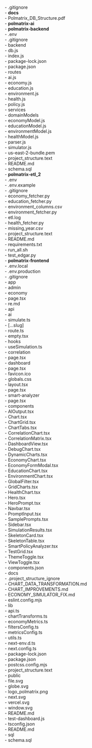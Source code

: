 \- .gitignore  
\- **docs**  
  \- Polmatrix\_DB\_Structure.pdf  
\- **polmatrix-ai**  
\- **polmatrix-backend**  
  \- .env  
  \- .gitignore  
  \- backend  
    \- db.js  
    \- index.js  
    \- package-lock.json  
    \- package.json  
    \- routes  
      \- ai.js  
      \- economy.js  
      \- education.js  
      \- environment.js  
      \- health.js  
      \- policy.js  
    \- services  
      \- domainModels  
        \- economyModel.js  
        \- educationModel.js  
        \- environmentModel.js  
        \- healthModel.js  
      \- parser.js  
      \- simulator.js  
    \- us-east-2-bundle.pem  
  \- project\_structure.text  
  \- README.md  
  \- schema.sql  
\- **polmatrix-etl\_2**  
  \- .env  
  \- .env.example  
  \- .gitignore  
  \- economy\_fetcher.py  
  \- education\_fetcher.py  
  \- environment\_columns.csv  
  \- environment\_fetcher.py  
  \- etl.log  
  \- health\_fetcher.py  
  \- missing\_year.csv  
  \- project\_structure.text  
  \- README.md  
  \- requirements.txt  
  \- run\_all.sh  
  \- test\_edgar.py  
\- **polmatrix-frontend**  
  \- .env.local  
  \- .env.production  
  \- .gitignore  
  \- app  
    \- admin  
      \- economy  
        \- page.tsx  
      \- re.md  
    \- api  
      \- ai  
        \- simulate.ts  
        \- \[...slug\]  
          \- route.ts  
      \- empty.tsx  
      \- hooks  
        \- useSimulation.ts  
    \- correlation  
      \- page.tsx  
    \- dashboard  
      \- page.tsx  
    \- favicon.ico  
    \- globals.css  
    \- layout.tsx  
    \- page.tsx  
    \- smart-analyzer  
      \- page.tsx  
  \- components  
    \- AIOutput.tsx  
    \- Chart.tsx  
    \- ChartGrid.tsx  
    \- ChartTabs.tsx  
    \- CorrelationChart.tsx  
    \- CorrelationMatrix.tsx  
    \- DashboardView.tsx  
    \- DebugChart.tsx  
    \- DynamicCharts.tsx  
    \- EconomyChart.tsx  
    \- EconomyFormModal.tsx  
    \- EducationChart.tsx  
    \- EnvironmentChart.tsx  
    \- GlobalFilter.tsx  
    \- GridCharts.tsx  
    \- HealthChart.tsx  
    \- Hero.tsx  
    \- HeroPrompt.tsx  
    \- Navbar.tsx  
    \- PromptInput.tsx  
    \- SamplePrompts.tsx  
    \- Sidebar.tsx  
    \- SimulationResults.tsx  
    \- SkeletonCard.tsx  
    \- SkeletonTable.tsx  
    \- SmartPolicyAnalyzer.tsx  
    \- TestGrid.tsx  
    \- ThemeToggle.tsx  
    \- ViewToggle.tsx  
  \- components.json  
  \- docs  
    \- .project\_structure\_ignore  
    \- CHART\_DATA\_TRANSFORMATION.md  
    \- CHART\_IMPROVEMENTS.md  
    \- ECONOMY\_SIMULATOR\_FIX.md  
  \- eslint.config.mjs  
  \- lib  
    \- api.ts  
    \- chartTransforms.ts  
    \- economyMetrics.ts  
    \- filtersConfig.ts  
    \- metricsConfig.ts  
    \- utils.ts  
  \- next-env.d.ts  
  \- next.config.ts  
  \- package-lock.json  
  \- package.json  
  \- postcss.config.mjs  
  \- project\_structure.text  
  \- public  
    \- file.svg  
    \- globe.svg  
    \- logo\_polmatrix.png  
    \- next.svg  
    \- vercel.svg  
    \- window.svg  
  \- README.md  
  \- test-dashboard.js  
  \- tsconfig.json  
\- README.md  
\- sql  
  \- schema.sql

